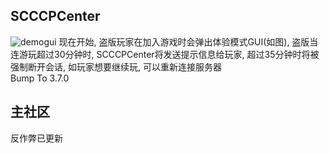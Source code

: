 ## SCCCPCenter
![demogui](https://s1.ax1x.com/2023/01/21/pSGNyYq.jpg)
现在开始, 盗版玩家在加入游戏时会弹出体验模式GUI(如图), 盗版当连游玩超过30分钟时, SCCCPCenter将发送提示信息给玩家, 超过35分钟时将被强制断开会话, 如玩家想要继续玩, 可以重新连接服务器  
Bump To 3.7.0  
## 主社区
反作弊已更新  
